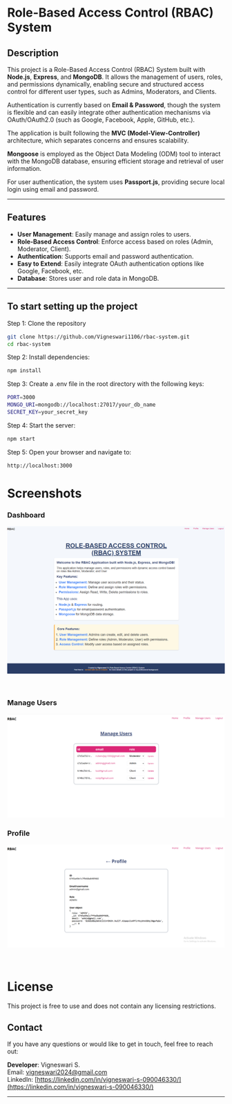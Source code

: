 # Role-Based Access Control (RBAC) System

## Description

This project is a Role-Based Access Control (RBAC) System built with **Node.js**, **Express**, and **MongoDB**. It allows the management of users, roles, and permissions dynamically, enabling secure and structured access control for different user types, such as Admins, Moderators, and Clients.

Authentication is currently based on **Email & Password**, though the system is flexible and can easily integrate other authentication mechanisms via OAuth/OAuth2.0 (such as Google, Facebook, Apple, GitHub, etc.).

The application is built following the **MVC (Model-View-Controller)** architecture, which separates concerns and ensures scalability.

**Mongoose** is employed as the Object Data Modeling (ODM) tool to interact with the MongoDB database, ensuring efficient storage and retrieval of user information.

For user authentication, the system uses **Passport.js**, providing secure local login using email and password.

---

## Features

- **User Management**: Easily manage and assign roles to users.
- **Role-Based Access Control**: Enforce access based on roles (Admin, Moderator, Client).
- **Authentication**: Supports email and password authentication.
- **Easy to Extend**: Easily integrate OAuth authentication options like Google, Facebook, etc.
- **Database**: Stores user and role data in MongoDB.

---

## To start setting up the project

Step 1: Clone the repository

```bash
git clone https://github.com/Vigneswari1106/rbac-system.git
cd rbac-system
```

Step 2: Install dependencies:

```bash
npm install
```

Step 3: Create a .env file in the root directory with the following keys:

```bash
PORT=3000
MONGO_URI=mongodb://localhost:27017/your_db_name
SECRET_KEY=your_secret_key

```
Step 4: Start the server:

```bash
npm start
```

Step 5: Open your browser and navigate to:

```bash
http://localhost:3000
```

# Screenshots
### Dashboard
![alt text](image.png)

<br>

### Manage Users
![alt text](image-1.png)

### Profile
![alt text](image-2.png)

<br>

# License

This project is free to use and does not contain any licensing restrictions.

## Contact

If you have any questions or would like to get in touch, feel free to reach out:

**Developer**: Vigneswari S.  
Email: [vigneswari2024@gmail.com](mailto:vigneswari2024@gmail.com)  
LinkedIn: [https://linkedin.com/in/vigneswari-s-090046330/](https://linkedin.com/in/vigneswari-s-090046330/)

---

